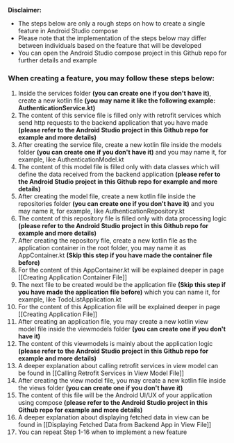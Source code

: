 
**Disclaimer:** 
- The steps below are only a rough steps on how to create a single feature in Android Studio compose
- Please note that the implementation of the steps below may differ between individuals based on the feature that will be developed
- You can open the Android Studio compose project in this Github repo for further details and example

### When creating a feature, you may follow these steps below:
1. Inside the services folder **(you can create one if you don't have it)**, create a new kotlin file **(you may name it like the following example: AuthenticationService.kt)**
2. The content of this service file is filled only with retrofit services which send http requests to the backend application that you have made **(please refer to the Android Studio project in this Github repo for example and more details)**
3. After creating the service file, create a new kotlin file inside the models folder **(you can create one if you don't have it)** and you may name it, for example, like AuthenticationModel.kt
4. The content of this model file is filled only with data classes which will define the data received from the backend application **(please refer to the Android Studio project in this Github repo for example and more details)**
5. After creating the model file, create a new kotlin file inside the repositories folder **(you can create one if you don't have it)** and you may name it, for example, like AuthenticationRepository.kt
6. The content of this repository file is filled only with data processing logic **(please refer to the Android Studio project in this Github repo for example and more details)**
7. After creating the repository file, create a new kotlin file as the application container in the root folder, you may name it as AppContainer.kt **(Skip this step if you have made the container file before)**
8. For the content of this AppContainer.kt will be explained deeper in page [[Creating Application Container File]]
9. The next file to be created would be the application file **(Skip this step if you have made the application file before)** which you can name it, for example, like TodoListApplication.kt
10. For the content of this Application file will be explained deeper in page [[Creating Application File]]
11. After creating an application file, you may create a new kotlin view model file inside the viewmodels folder **(you can create one if you don't have it)**
12. The content of this viewmodels is mainly about the application logic **(please refer to the Android Studio project in this Github repo for example and more details)**
13. A deeper explanation about calling retrofit services in view model can be found in [[Calling Retrofit Services in View Model File]]
14. After creating the view model file, you may create a new kotlin file inside the views folder **(you can create one if you don't have it)**
15. The content of this file will be the Android UI/UX of your application using compose **(please refer to the Android Studio project in this Github repo for example and more details)**
16. A deeper explanation about displaying fetched data in view can be found in [[Displaying Fetched Data from Backend App in View File]]
17. You can repeat Step 1-16 when to implement a new feature